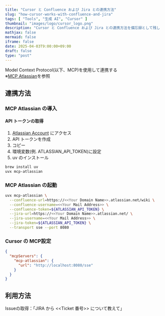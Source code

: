 ```yaml
---
title: "Cursor と Confluence および Jira との連携方法"
slug: "how-cursor-works-with-confluence-and-jira"
tags: [ "Tools", "生成 AI", "Cursor" ]
thumbnail: "images/logo/cursor_logo.png"
description: "Cursor と Confluence および Jira との連携方法を備忘録として残しておく"
mathjax: false
mermaid: false
iframe: false
date: 2025-04-03T9:00:00+09:00
draft: false
type: "post"
---
```


Model Context Protocol(以下、MCP)を使用して連携する  
※[MCP Atlassian](https://github.com/sooperset/mcp-atlassian)を参照

## 連携方法

### MCP Atlassian の導入

#### API トークンの取得

1. [Atlassian Account](https://id.atlassian.com/manage-profile/security/api-tokens) にアクセス
2. API トークンを作成
3. コピー
4. 環境変数(例. ATLASSIAN_API_TOKEN)に設定
5. uv のインストール

```sh
brew install uv
uvx mcp-atlassian
```

### MCP Atlassian の起動

```sh
uvx mcp-atlassian \
  --confluence-url=https://<<Your Domain Name>>.atlassian.net/wiki \
  --confluence-username=<<Your Mail Address>> \
  --confluence-token=${ATLASSIAN_API_TOKEN} \
  --jira-url=https://<<Your Domain Name>>.atlassian.net/ \
  --jira-username=<<Your Mail Address>> \
  --jira-token=${ATLASSIAN_API_TOKEN} \
  --transport sse --port 8080
```

### Cursor の MCP設定

```json
{
  "mcpServers": {
    "mcp-atlassian": {
      "url": "http://localhost:8080/sse"
    }
  }
}
```

## 利用方法

Issueの取得：「JIRA から <<Ticket 番号>> について教えて」

